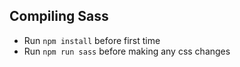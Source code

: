 ## Compiling Sass
- Run `npm install` before first time
- Run `npm run sass` before making any css changes
